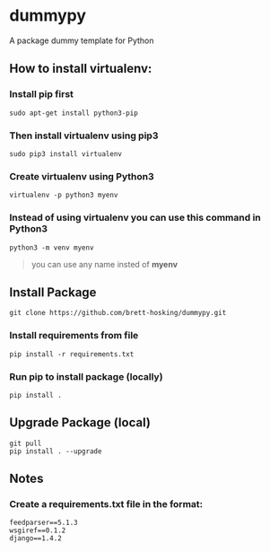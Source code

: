 # dummypy
A package dummy template for Python 


## How to install virtualenv:

### Install **pip** first

    sudo apt-get install python3-pip

### Then install **virtualenv** using pip3

    sudo pip3 install virtualenv 


### Create virtualenv using Python3
    virtualenv -p python3 myenv

### Instead of using virtualenv you can use this command in Python3
    python3 -m venv myenv

>you can use any name insted of **myenv**

## Install Package

    git clone https://github.com/brett-hosking/dummypy.git

### Install requirements from file 
    pip install -r requirements.txt

### Run pip to install package (locally)
    pip install .

## Upgrade Package (local)
    git pull
    pip install . --upgrade


## Notes 

### Create a requirements.txt file in the format:
    feedparser==5.1.3
    wsgiref==0.1.2
    django==1.4.2